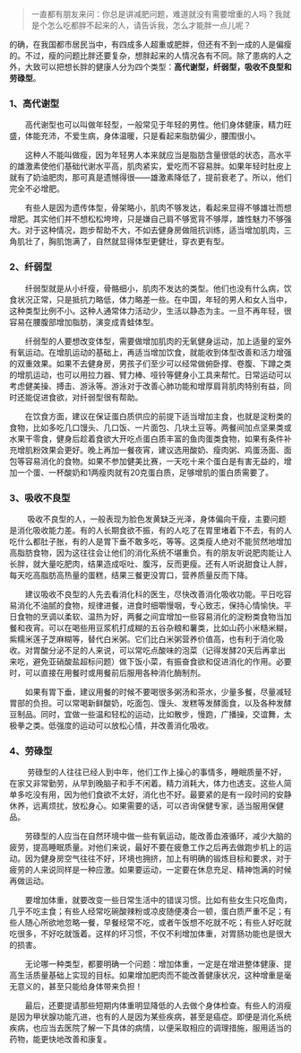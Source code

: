 
> 一直都有朋友来问：你总是讲减肥问题，难道就没有需要增重的人吗？我就是个怎么吃都胖不起来的人，请告诉我，怎么才能胖一点儿呢？

的确，在我国都市居民当中，有四成多人超重或肥胖，但还有不到一成的人是偏瘦的。不过，瘦的问题比胖还要复杂，想胖起来的人情况各有不同。除了患病的人之外，大致可以把想长胖的健康人分为四个类型：**高代谢型，纤弱型，吸收不良型和劳碌型**。

### 1、高代谢型

　　高代谢型也可以叫做年轻型，一般常见于年轻的男性。他们身体健康，精力旺盛，体能充沛，不爱生病，身体温暖，只是看起来脂肪偏少，腰围很小。

　　这种人不能叫做瘦，因为年轻男人本来就应当是脂肪含量很低的状态，高水平的雄激素使他们基础代谢水平高，肌肉紧实，爱吃而不容易胖。如果年轻时肚皮上就有了奶油肥肉，那可真是遗憾得很——雄激素降低了，提前衰老了。所以，他们完全不必增肥。

　　有些人是因为遗传体型，骨架略小，肌肉不够发达，看起来显得不够雄壮而想增肥。其实他们并不想松松垮垮，只是嫌自己肩不够宽背不够厚，雄性魅力不够强大。对于这种情况，跑步帮助不大，不如去健身房做阻抗训练，适当增加肌肉，三角肌壮了，胸肌饱满了，自然就显得体型更健壮，穿衣更有型。
　　

### 2、纤弱型

　　纤弱型就是从小纤瘦，骨骼细小，肌肉不发达的类型。他们也没有什么病，饮食状况正常，只是抵抗力略低，体力略差一些。在中国，年轻的男人和女人当中，这种类型比例不小。这种人通常体力活动少，生活以静态为主。一旦不再年轻，很容易在腰腹部增加脂肪，演变成青蛙体型。

　　纤弱型的人要想改变体型，需要做增加肌肉的无氧健身运动，加上适量的室外有氧运动。在增肌运动的基础上，再适当增加饮食，就能收到体型改善和活力增强的双重效果。如果不去健身房，男孩子们至少可以经常做俯卧撑、卷腹、下蹲之类的增肌运动，也可以用拉力器、臂力棒、哑铃等健身小工具来帮忙。日常运动可以考虑健美操、搏击、游泳等。游泳对于改善心肺功能和增厚肩背肌肉特别有益，同时还能促进食欲，对纤弱型很有帮助。

　　在饮食方面，建议在保证蛋白质供应的前提下适当增加主食，也就是淀粉类的食物，比如多吃几口馒头、几口饭、一片面包、几块土豆等。两餐间加点坚果类或水果干零食，健身后趁着食欲大开吃点蛋白质丰富的鱼肉蛋类食物，如果有条件补充增肌粉效果会更好。晚上再加一餐夜宵，建议选用酸奶、瘦肉粥、鸡蛋汤面、面包等容易消化的食物。如果不参加健美比赛，一天吃十来个蛋白是有害无益的，增加一个蛋、一杯酸奶和1两瘦肉就有20克蛋白质，足够增肌的蛋白质需要了。

### 3、吸收不良型
　　
吸收不良型的人，一般表现为脸色发黄缺乏光泽，身体偏向干瘦，主要问题是消化吸收能力差。有的人长期食欲不振，有的人吃了在胃里堵着下不去，有的人吃什么都肚子胀，有的人是胃下垂不敢多吃，等等。这类瘦人绝对不能贸然地增加高脂肪食物，因为这往往会让他们的消化系统不堪重负。有的朋友听说肥肉能让人长胖，就大量吃肥肉，结果造成呕吐、腹泻，反而更瘦。还有人听说甜食让人胖，每天吃高脂肪高热量的蛋糕，结果三餐更没胃口，营养质量反而下降。

　　建议吸收不良型的人先去看消化科的医生，尽快改善消化吸收功能。平日吃容易消化不油腻的食物，规律进餐，进食时细嚼慢咽，专心致志，保持心情愉快。平日食物的烹调以柔软、温热为好，两餐之间宜增加一些容易消化的淀粉类食物当加餐和夜宵。可以在喝些用豆浆机打成糊的五谷杂粮和薯类，比如山药小米糙米糊，紫糯米莲子芝麻糊等，替代白米粥。它们比白米粥营养价值高，也有利于消化吸收。对胃酸分泌不足的人来说，可以常吃点酸味的泡菜（记得发酵20天后再拿出来吃，避免亚硝酸盐超标问题）做下饭小菜，有振奋食欲和促进消化的作用。必要时，可以直接在用餐时或用餐前后服用各种消化酶制剂。

　　如果有胃下垂，建议用餐的时候不要喝很多粥汤和茶水，少量多餐，尽量减轻胃部的负担。可以常喝新鲜酸奶，吃面包、馒头、发糕等发酵面食，以及各种发酵豆制品。同时，宜做一些温和轻松的运动，比如散步，慢跑，广播操，交谊舞，太极拳之类。低强度的运动可以放松心情，并改善消化吸收。
　　

### 4、劳碌型
　　
劳碌型的人往往已经人到中年，他们工作上操心的事情多，睡眠质量不好，在家又非常勤劳，从早到晚脑子和手不闲着。精力消耗大，体力也透支。这些人简单多吃没有用，因为他们食欲不太好，消化也不好。最要紧的是有一段时间的安静休养，远离烦扰，放松身心。如果需要的话，可以咨询保健专家，适当服用保健品。

　　劳碌型的人应当在自然环境中做一些有氧运动，能改善血液循环，减少大脑的疲劳，提高睡眠质量。对他们来说，最好不要在疲惫工作之后再去做跑步机上的运动。因为健身房空气往往不好，环境也拥挤，加上有明确的锻炼目标和要求，对于疲劳的人来说同样是一种应激。如果要运动，一定要在休息充足、精神饱满的时候再做运动。

　　要增加体重，就要改变一些日常生活中的错误习惯。比如有些女生只吃鱼肉，几乎不吃主食；有些人经常吃碗酸辣粉或凉皮随便凑合一顿，蛋白质严重不足；有些人随心所欲地忽略一餐，早餐经常不吃，或者午饭想不吃就不吃；有些人好吃就吃很多，不好吃就饿着。这样的坏习惯，不仅不利增加体重，对胃肠功能也是很大的损害。

　　无论哪一种类型，都要明确一个问题：增加体重，一定是在增进整体健康、提高生活质量基础上实现的目标。如果增加肥肉而不能改善健康状况，这种增重是毫无意义的，甚至只能给身体带来负担！

　　最后，还要提请那些短期内体重明显降低的人去做个身体检查。有些人的消瘦是因为甲状腺功能亢进，也有的人是因为某些疾病，甚至是癌症。即便是消化系统疾病，也应当去医院了解一下具体的病情，以便采取相应的调理措施，服用适当的药物，能更快地改善和康复。

